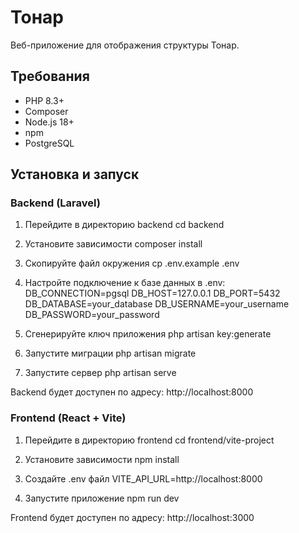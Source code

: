 # Тонар

Веб-приложение для отображения структуры Тонар.

## Требования

- PHP 8.3+
- Composer 
- Node.js 18+
- npm
- PostgreSQL

## Установка и запуск

### Backend (Laravel)
1. Перейдите в директорию backend
cd backend

2. Установите зависимости
composer install

3. Скопируйте файл окружения
cp .env.example .env

4. Настройте подключение к базе данных в .env:
DB_CONNECTION=pgsql
DB_HOST=127.0.0.1
DB_PORT=5432
DB_DATABASE=your_database
DB_USERNAME=your_username
DB_PASSWORD=your_password

5. Сгенерируйте ключ приложения
php artisan key:generate

6. Запустите миграции
php artisan migrate

7. Запустите сервер
php artisan serve

Backend будет доступен по адресу: http://localhost:8000

### Frontend (React + Vite)
1. Перейдите в директорию frontend
cd frontend/vite-project

2. Установите зависимости
npm install

3. Создайте .env файл
VITE_API_URL=http://localhost:8000

4. Запустите приложение
npm run dev

Frontend будет доступен по адресу: http://localhost:3000
